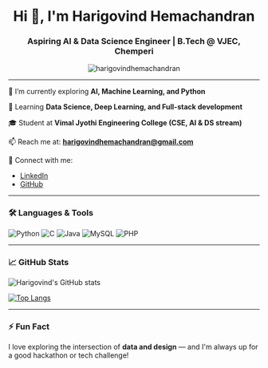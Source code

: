 <h1 align="center">Hi 👋, I'm Harigovind Hemachandran</h1>
<h3 align="center">Aspiring AI & Data Science Engineer | B.Tech @ VJEC, Chemperi</h3>

<p align="center">
  <img src="https://komarev.com/ghpvc/?username=harigovindhemachandran&label=Profile%20views&color=0e75b6&style=flat" alt="harigovindhemachandran" />
</p>

---

🔭 I’m currently exploring **AI, Machine Learning, and Python**

🌱 Learning **Data Science, Deep Learning, and Full-stack development**

🎓 Student at **Vimal Jyothi Engineering College (CSE, AI & DS stream)**

📫 Reach me at: **harigovindhemachandran@gmail.com**

🔗 Connect with me:
- [LinkedIn](https://www.linkedin.com/in/harigovindhemachandran)
- [GitHub](https://github.com/harigovindhemachandran)

---

### 🛠️ Languages & Tools
![Python](https://img.shields.io/badge/Python-3776AB?style=flat&logo=python&logoColor=white)
![C](https://img.shields.io/badge/C-00599C?style=flat&logo=c&logoColor=white)
![Java](https://img.shields.io/badge/Java-007396?style=flat&logo=java&logoColor=white)
![MySQL](https://img.shields.io/badge/MySQL-4479A1?style=flat&logo=mysql&logoColor=white)
![PHP](https://img.shields.io/badge/PHP-777BB4?style=flat&logo=php&logoColor=white)

---

### 📈 GitHub Stats
![Harigovind's GitHub stats](https://github-readme-stats.vercel.app/api?username=HarigovindH005&show_icons=true&theme=tokyonight)

[![Top Langs](https://github-readme-stats.vercel.app/api/top-langs/?username=HarigovindH005&layout=compact)](https://github.com/anuraghazra/github-readme-stats)

---

### ⚡ Fun Fact
I love exploring the intersection of **data and design** — and I'm always up for a good hackathon or tech challenge!
